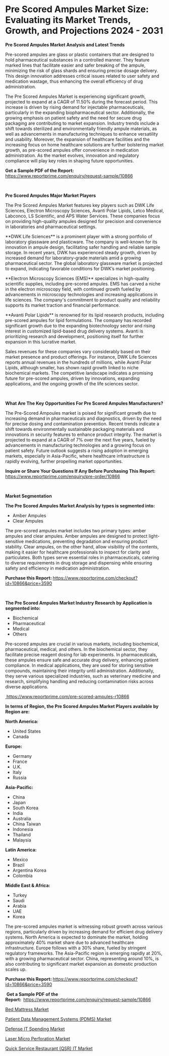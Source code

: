 <p><h1>Pre Scored Ampules Market Size: Evaluating its Market Trends, Growth, and Projections 2024 - 2031</h1></p><p><strong>Pre Scored Ampules Market Analysis and Latest Trends</strong></p>
<p><p>Pre-scored ampules are glass or plastic containers that are designed to hold pharmaceutical substances in a controlled manner. They feature marked lines that facilitate easier and safer breaking of the ampule, minimizing the risk of glass shards and ensuring precise dosage delivery. This design innovation addresses critical issues related to user safety and medication wastage, thus enhancing the overall efficiency of drug administration.</p><p>The Pre Scored Ampules Market is experiencing significant growth, projected to expand at a CAGR of 11.50% during the forecast period. This increase is driven by rising demand for injectable pharmaceuticals, particularly in the expanding biopharmaceutical sector. Additionally, the growing emphasis on patient safety and the need for secure drug packaging are contributing to market expansion. Industry trends include a shift towards sterilized and environmentally friendly ampule materials, as well as advancements in manufacturing techniques to enhance versatility and usability. Moreover, the expansion of healthcare facilities and the increasing focus on home healthcare solutions are further bolstering market growth, as pre-scored ampules offer convenience in medication administration. As the market evolves, innovation and regulatory compliance will play key roles in shaping future opportunities.</p></p>
<p><strong>Get a Sample PDF of the Report:&nbsp;</strong> <a href="https://www.reportprime.com/enquiry/request-sample/10866?utm_campaign=1841&utm_medium=2&utm_source=Github&utm_content=ia&utm_term=29112024&utm_id=pre-scored-ampules">https://www.reportprime.com/enquiry/request-sample/10866</a></p>
<p>&nbsp;</p>
<p><strong>Pre Scored Ampules Major Market Players</strong></p>
<p><p>The Pre Scored Ampules Market features key players such as DWK Life Sciences, Electron Microscopy Sciences, Avanti Polar Lipids, Letco Medical, Labconco, LS Scientific, and APS Water Services. These companies focus on providing high-quality ampules designed for precision and convenience in laboratories and pharmaceutical settings.</p><p>**DWK Life Sciences** is a prominent player with a strong portfolio of laboratory glassware and plasticware. The company is well-known for its innovation in ampule design, facilitating safer handling and reliable sample storage. In recent years, DWK has experienced steady growth, driven by increased demand for laboratory-grade materials amid a growing pharmaceutical sector. The global laboratory glassware market is projected to expand, indicating favorable conditions for DWK’s market positioning.</p><p>**Electron Microscopy Sciences (EMS)** specializes in high-quality scientific supplies, including pre-scored ampules. EMS has carved a niche in the electron microscopy field, with continued growth fueled by advancements in microscopy technologies and increasing applications in life sciences. The company's commitment to product quality and reliability supports its market traction and financial performance.</p><p>**Avanti Polar Lipids** is renowned for its lipid research products, including pre-scored ampules for lipid formulations. The company has recorded significant growth due to the expanding biotechnology sector and rising interest in customized lipid-based drug delivery systems. Avanti is prioritizing research and development, positioning itself for further expansion in this lucrative market.</p><p>Sales revenues for these companies vary considerably based on their market presence and product offerings. For instance, DWK Life Sciences reports annual revenues in the hundreds of millions, while Avanti Polar Lipids, although smaller, has shown rapid growth linked to niche biochemical markets. The competitive landscape indicates a promising future for pre-scored ampules, driven by innovations, expanding applications, and the ongoing growth of the life sciences sector.</p></p>
<p>&nbsp;</p>
<p><strong>What Are The Key Opportunities For Pre Scored Ampules Manufacturers?</strong></p>
<p><p>The Pre-Scored Ampoules market is poised for significant growth due to increasing demand in pharmaceuticals and diagnostics, driven by the need for precise dosing and contamination prevention. Recent trends indicate a shift towards environmentally sustainable packaging materials and innovations in security features to enhance product integrity. The market is projected to expand at a CAGR of 7% over the next five years, fueled by advancements in manufacturing technologies and a growing focus on patient safety. Future outlook suggests a rising adoption in emerging markets, especially in Asia-Pacific, where healthcare infrastructure is rapidly evolving, further propelling market opportunities.</p></p>
<p><strong>Inquire or Share Your Questions If Any Before Purchasing This Report:</strong> <a href="https://www.reportprime.com/enquiry/pre-order/10866?utm_campaign=1841&utm_medium=2&utm_source=Github&utm_content=ia&utm_term=29112024&utm_id=pre-scored-ampules">https://www.reportprime.com/enquiry/pre-order/10866</a></p>
<p>&nbsp;</p>
<p><strong>Market Segmentation</strong></p>
<p><strong>The Pre Scored Ampules Market Analysis by types is segmented into:</strong></p>
<p><ul><li>Amber Ampules</li><li>Clear Ampules</li></ul></p>
<p><p>The pre-scored ampules market includes two primary types: amber ampules and clear ampules. Amber ampules are designed to protect light-sensitive medications, preventing degradation and ensuring product stability. Clear ampules, on the other hand, allow visibility of the contents, making it easier for healthcare professionals to inspect for clarity and particulates. Both types serve essential roles in pharmaceuticals, catering to diverse requirements in drug storage and dispensing while ensuring safety and efficiency in medication administration.</p></p>
<p><strong>Purchase this Report:&nbsp;</strong><a href="https://www.reportprime.com/checkout?id=10866&price=3590&utm_campaign=1841&utm_medium=2&utm_source=Github&utm_content=ia&utm_term=29112024&utm_id=pre-scored-ampules">https://www.reportprime.com/checkout?id=10866&price=3590</a></p>
<p>&nbsp;</p>
<p><strong>The Pre Scored Ampules Market Industry Research by Application is segmented into:</strong></p>
<p><ul><li>Biochemical</li><li>Pharmaceutical</li><li>Medical</li><li>Others</li></ul></p>
<p><p>Pre-scored ampules are crucial in various markets, including biochemical, pharmaceutical, medical, and others. In the biochemical sector, they facilitate precise reagent dosing for lab experiments. In pharmaceuticals, these ampules ensure safe and accurate drug delivery, enhancing patient compliance. In medical applications, they are used for storing sensitive compounds, maintaining their integrity until administration. Additionally, they serve various specialized industries, such as veterinary medicine and research, simplifying handling and reducing contamination risks across diverse applications.</p></p>
<p><a href="https://www.reportprime.com/pre-scored-ampules-r10866?utm_campaign=1841&utm_medium=2&utm_source=Github&utm_content=ia&utm_term=29112024&utm_id=pre-scored-ampules">&nbsp;https://www.reportprime.com/pre-scored-ampules-r10866</a></p>
<p><strong>In terms of Region, the Pre Scored Ampules Market Players available by Region are:</strong></p>
<p>
    <p> <strong> North America: </strong>
        <ul>
            <li>United States</li>
            <li>Canada</li>
        </ul>
        </p> 
    <p> <strong> Europe: </strong>
        <ul>
            <li>Germany</li>
            <li>France</li>
            <li>U.K.</li>
            <li>Italy</li>
            <li>Russia</li>
        </ul>
        </p> 
    <p> <strong> Asia-Pacific: </strong>
        <ul>
            <li>China</li>
            <li>Japan</li>
            <li>South Korea</li>
            <li>India</li>
            <li>Australia</li>
            <li>China Taiwan</li>
            <li>Indonesia</li>
            <li>Thailand</li>
            <li>Malaysia</li>
        </ul>
        </p> 
    <p> <strong> Latin America: </strong>
        <ul>
            <li>Mexico</li>
            <li>Brazil</li>
            <li>Argentina Korea</li>
            <li>Colombia</li>
        </ul>
        </p> 
    <p> <strong> Middle East & Africa: </strong>
        <ul>
            <li>Turkey</li>
            <li>Saudi</li>
            <li>Arabia</li>
            <li>UAE</li>
            <li>Korea</li>
        </ul>
    </p>
    </p>
<p><p>The pre-scored ampules market is witnessing robust growth across various regions, particularly driven by increasing demand for efficient drug delivery systems. North America is expected to dominate the market, holding approximately 40% market share due to advanced healthcare infrastructure. Europe follows with a 30% share, fueled by stringent regulatory frameworks. The Asia-Pacific region is emerging rapidly at 20%, with a growing pharmaceutical sector. China, representing around 10%, is also contributing to significant market expansion as domestic production scales up.</p></p>
<p><strong>Purchase this Report: </strong><a href="https://www.reportprime.com/checkout?id=10866&price=3590&utm_campaign=1841&utm_medium=2&utm_source=Github&utm_content=ia&utm_term=29112024&utm_id=pre-scored-ampules">https://www.reportprime.com/checkout?id=10866&price=3590</a></p>
<p>&nbsp;<strong>Get a Sample PDF of the Report:&nbsp;&nbsp;</strong><a href="https://www.reportprime.com/enquiry/request-sample/10866?utm_campaign=1841&utm_medium=2&utm_source=Github&utm_content=ia&utm_term=29112024&utm_id=pre-scored-ampules">https://www.reportprime.com/enquiry/request-sample/10866</a></p>
<p><strong></strong></p>
<p><p><a href="https://www.linkedin.com/pulse/global-bed-mattress-industry-analysis-share-growth-trends-o8foe?utm_campaign=1841&utm_medium=2&utm_source=Github&utm_content=ia&utm_term=29112024&utm_id=pre-scored-ampules">Bed Mattress Market</a></p><p><a href="https://issuu.com/reportprime-2/docs/patient-data-management-systems-pdm_2acd6b989e83a1?utm_campaign=1841&utm_medium=2&utm_source=Github&utm_content=ia&utm_term=29112024&utm_id=pre-scored-ampules">Patient Data Management Systems (PDMS) Market</a></p><p><a href="https://www.linkedin.com/pulse/trends-global-defense-spending-market-forecast-analysis-2024--olphc?utm_campaign=1841&utm_medium=2&utm_source=Github&utm_content=ia&utm_term=29112024&utm_id=pre-scored-ampules">Defense IT Spending Market</a></p><p><a href="https://www.linkedin.com/pulse/mapping-laser-micro-perforation-market-trends-challenges-breakthroughs-cbuof?utm_campaign=1841&utm_medium=2&utm_source=Github&utm_content=ia&utm_term=29112024&utm_id=pre-scored-ampules">Laser Micro Perforation Market</a></p><p><a href="https://issuu.com/reportprime-2/docs/quick-service-restaurant-qsr-it-mar_ebb3f704aba2d5?utm_campaign=1841&utm_medium=2&utm_source=Github&utm_content=ia&utm_term=29112024&utm_id=pre-scored-ampules">Quick Service Restaurant (QSR) IT Market</a></p></p>